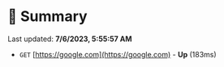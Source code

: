 # 📖 Summary
Last updated: **7/6/2023, 5:55:57 AM**

- `GET` [https://google.com](https://google.com) - **Up** (183ms)
